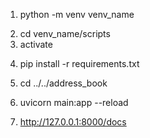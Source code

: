<!-- Create the virtual environment using below command -->

1. python -m venv venv_name

<!-- Activate the virtual environment -->

2. cd venv_name/scripts
3. activate

<!-- Install the requirements -->

4. pip install -r requirements.txt

<!-- Navigate the application folder -->

5. cd ../../address_book

<!-- Run the application -->

6. uvicorn main:app --reload

<!-- Open the swagger and check the api's -->

7. http://127.0.0.1:8000/docs